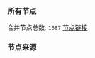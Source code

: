 ### 所有节点
合并节点总数: `1687`
[节点链接](https://raw.githubusercontent.com/rzhy1/11/master/sub/sub_merge_base64.txt)

### 节点来源
